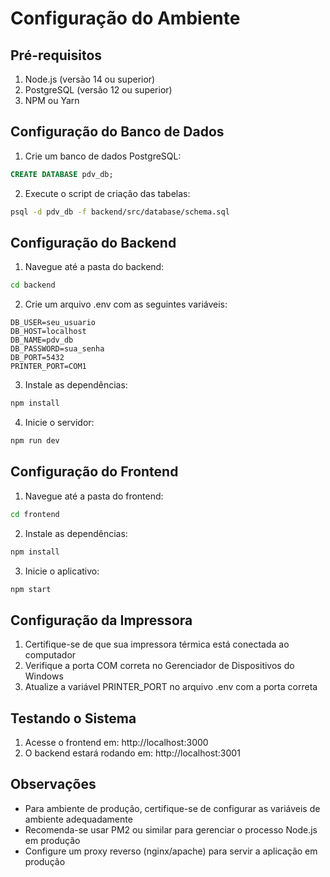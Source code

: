 # Configuração do Ambiente

## Pré-requisitos

1. Node.js (versão 14 ou superior)
2. PostgreSQL (versão 12 ou superior)
3. NPM ou Yarn

## Configuração do Banco de Dados

1. Crie um banco de dados PostgreSQL:
```sql
CREATE DATABASE pdv_db;
```

2. Execute o script de criação das tabelas:
```bash
psql -d pdv_db -f backend/src/database/schema.sql
```

## Configuração do Backend

1. Navegue até a pasta do backend:
```bash
cd backend
```

2. Crie um arquivo .env com as seguintes variáveis:
```
DB_USER=seu_usuario
DB_HOST=localhost
DB_NAME=pdv_db
DB_PASSWORD=sua_senha
DB_PORT=5432
PRINTER_PORT=COM1
```

3. Instale as dependências:
```bash
npm install
```

4. Inicie o servidor:
```bash
npm run dev
```

## Configuração do Frontend

1. Navegue até a pasta do frontend:
```bash
cd frontend
```

2. Instale as dependências:
```bash
npm install
```

3. Inicie o aplicativo:
```bash
npm start
```

## Configuração da Impressora

1. Certifique-se de que sua impressora térmica está conectada ao computador
2. Verifique a porta COM correta no Gerenciador de Dispositivos do Windows
3. Atualize a variável PRINTER_PORT no arquivo .env com a porta correta

## Testando o Sistema

1. Acesse o frontend em: http://localhost:3000
2. O backend estará rodando em: http://localhost:3001

## Observações

- Para ambiente de produção, certifique-se de configurar as variáveis de ambiente adequadamente
- Recomenda-se usar PM2 ou similar para gerenciar o processo Node.js em produção
- Configure um proxy reverso (nginx/apache) para servir a aplicação em produção 